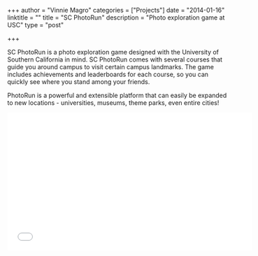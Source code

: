 
+++
author = "Vinnie Magro"
categories = ["Projects"]
date = "2014-01-16"
linktitle = ""
title = "SC PhotoRun"
description = "Photo exploration game at USC"
type = "post"

+++

SC PhotoRun is a photo exploration game designed with the University of Southern California in mind. SC PhotoRun comes with several courses that guide you around campus to visit certain campus landmarks. The game includes achievements and leaderboards for each course, so you can quickly see where you stand among your friends.

PhotoRun is a powerful and extensible platform that can easily be expanded to new locations - universities, museums, theme parks, even entire cities!

<iframe src="//www.youtube.com/embed/ciICTLN2Xe0?rel=0" height="315" width="560" allowfullscreen="" frameborder="0"></iframe>
